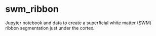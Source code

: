 # swm_ribbon
Jupyter notebook and data to create a superficial white matter (SWM) ribbon segmentation just under the cortex. 

